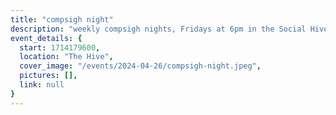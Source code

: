 ```yaml
---
title: "compsigh night"
description: "weekly compsigh nights, Fridays at 6pm in the Social Hive. come chill and play some card & board games, or hack on your next project with a friend. and yes, we'll have snacks. :)"
event_details: {
  start: 1714179600,
  location: "The Hive",
  cover_image: "/events/2024-04-26/compsigh-night.jpeg",
  pictures: [],
  link: null
}
---
```

